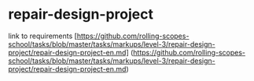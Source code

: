 # repair-design-project

link to requirements [https://github.com/rolling-scopes-school/tasks/blob/master/tasks/markups/level-3/repair-design-project/repair-design-project-en.md] (https://github.com/rolling-scopes-school/tasks/blob/master/tasks/markups/level-3/repair-design-project/repair-design-project-en.md)
